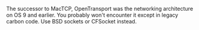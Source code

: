 

The successor to MacTCP, OpenTransport was the networking architecture on OS 9 and earlier. You probably won't encounter it except in legacy carbon code. Use BSD sockets or CFSocket instead.
